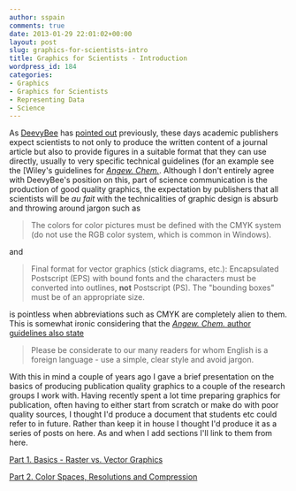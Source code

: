 ```yaml
---
author: sspain
comments: true
date: 2013-01-29 22:01:02+00:00
layout: post
slug: graphics-for-scientists-intro
title: Graphics for Scientists - Introduction
wordpress_id: 184
categories:
- Graphics
- Graphics for Scientists
- Representing Data
- Science
---
```


As [DeevyBee](https://twitter.com/deevybee) has [pointed out](http://deevybee.blogspot.co.uk/2010/06/exciting-day-in-life-of-scientist.html) previously, these days academic publishers expect scientists to not only to produce the written content of a journal article but also to provide figures in a suitable format that they can use directly, usually to very specific technical guidelines (for an example see the [Wiley's guidelines for [*Angew. Chem.*](http://onlinelibrary.wiley.com/journal/10.1002/\(ISSN\)1521-3773/homepage/2002_graphgest.html). Although I don't entirely agree with DeevyBee's position on this, part of science communication is the production of good quality graphics, the expectation by publishers that all scientists will be *au fait* with the technicalities of graphic design is absurb and throwing around jargon such as


> The colors for color pictures must be defined with the CMYK system (do not use the RGB color system, which is common in Windows).


and


> Final format for vector graphics (stick diagrams, etc.): Encapsulated Postscript (EPS) with bound fonts and the characters must be converted into outlines, **not** Postscript (PS). The "bounding boxes" must be of an appropriate size.


is pointless when abbreviations such as CMYK are completely alien to them. This is somewhat ironic considering that the [*Angew. Chem.* author guidelines also state](http://onlinelibrary.wiley.com/journal/10.1002/\(ISSN\)1521-3773/homepage/2002_guideline.html)


> Please be considerate to our many readers for whom English is a foreign language - use a simple, clear style and avoid jargon.


With this in mind a couple of years ago I gave a brief presentation on the basics of producing publication quality graphics to a couple of the research groups I work with. Having recently spent a lot time preparing graphics for publication, often having to either start from scratch or make do with poor quality sources, I thought I'd produce a document that students etc could refer to in future. Rather than keep it in house I thought I'd produce it as a series of posts on here. As and when I add sections I'll link to them from here.

[Part 1. Basics - Raster vs. Vector Graphics](/2013/01/29/graphics-for-scientists-part-1-raster-vs-vector-graphics.html)

[Part 2. Color Spaces, Resolutions and Compression](/2013/01/30/graphics-for-scientists-part-2-color-spaces-resolutions-and-compression.html)









